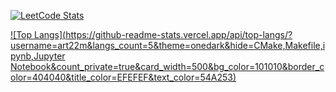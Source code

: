 [![LeetCode Stats](https://leetcard.jacoblin.cool/art22m?theme=dark&ext=heatmap&hide=ranking)](https://leetcode.com/art22m/) 

[![Top Langs](https://github-readme-stats.vercel.app/api/top-langs/?username=art22m&langs_count=5&theme=onedark&hide=CMake,Makefile,ipynb,Jupyter Notebook&count_private=true&card_width=500&bg_color=101010&border_color=404040&title_color=EFEFEF&text_color=54A253)](https://www.youtube.com/watch?v=CdmhI7piJ28)


<!--
**art22m/art22m** is a ✨ _special_ ✨ repository because its `README.md` (this file) appears on your GitHub profile.
[![Code Wars](https://www.codewars.com/users/art22m/badges/micro)](https://www.codewars.com/users/art22m)
Here are some ideas to get you started:

- 🔭 I’m currently working on ...
- 🌱 I’m currently learning ...
- 👯 I’m looking to collaborate on ...
- 🤔 I’m looking for help with ...
- 💬 Ask me about ...
- 📫 How to reach me: ...
- 😄 Pronouns: ...
- ⚡ Fun fact: ...
-->
